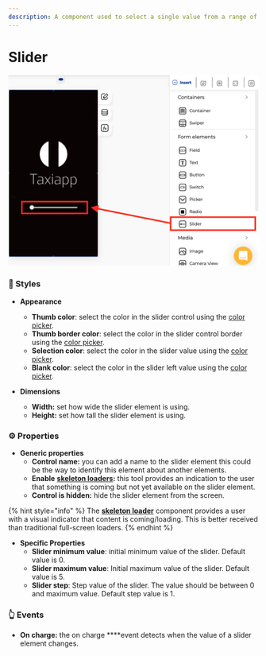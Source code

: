 ```yaml
---
description: A component used to select a single value from a range of values.
---
```


# Slider

![](../../../.gitbook/assets/captura-de-pantalla-2020-02-07-a-la-s-9.34.30.png)



### 🎨 Styles

* **Appearance**

  * **Thumb color**: select the color in the slider control using the [color picker](../../estilos/color-picker.md). 
  * **Thumb border color**: select the color in the slider control border using the [color picker](../../estilos/color-picker.md).  
  * **Selection color**: select the color in the slider value using the [color picker](../../estilos/color-picker.md).   
  * **Blank color**: select the color in the slider left value using the [color picker](../../estilos/color-picker.md).

* **Dimensions**
  * **Width:** set how wide the slider element is using.
  * **Height:** set how tall the slider element is using.

### ⚙ Properties

* **Generic properties**
  * **Control name:** you can add a name to the slider element this could be the way to identify this element about another elements.
  * **Enable** [**skeleton loaders**](../../estilos/skeleton-loader.md)**:** this tool provides an indication to the user that something is coming but not yet available on the slider element.
  * **Control is hidden:** hide the slider element from the screen.

{% hint style="info" %}
The [**skeleton loader**](../../estilos/skeleton-loader.md) component provides a user with a visual indicator that content is coming/loading. This is better received than traditional full-screen loaders.
{% endhint %}

* **Specific Properties**
  * **Slider minimum value**: initial minimum value of the slider. Default value is 0.
  * **Slider maximum value**: Initial maximum value of the slider. Default value is 5.
  * **Slider step**: Step value of the slider. The value should be between 0 and maximum value. Default step value is 1.

### 👆 Events

* **On charge:** the on charge ****event detects when the value of a slider element changes. 

